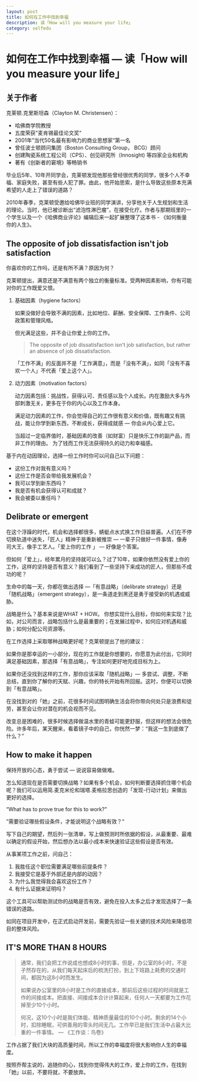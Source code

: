 ```yaml
---
layout: post
title: 如何在工作中找到幸福
description: 读「How will you measure your life」
category: selfedu
---
```


# 如何在工作中找到幸福 — 读「How will you measure your life」

## 关于作者

克莱顿.克里斯坦森（Clayton M. Christensen）：

* 哈佛商学院教授
* 五度荣获”麦肯锡最佳论文奖“
* 2001年”当代50名最有影响力的商业思想家“第一名
* 曾任波士顿顾问集团（Boston Consulting Group， BCG）顾问
* 创建陶瓷系统工程公司（CPS）、创见研究所（Innosight) 等四家企业和机构
* 著有《创新者的窘境》等畅销书

毕业后5年、10年开同学会，克莱顿发现他那些曾经很优秀的同学，很多个人不幸福、家庭失败，甚至有些人犯了罪。由此，他开始思索，是什么导致这些原本充满希望的人走上了错误的道路？

2010年春季，克莱顿受邀给哈佛毕业班的同学演讲，分享他关于人生规划和生活的理论。当时，他已被诊断出“滤泡性淋巴瘤”，在接受化疗。作者与那期班里的一个学生以及一个《哈佛商业评论》编辑后来一起扩展整理了这本书 - 《如何衡量你的人生》。

## The opposite of job dissatisfaction isn't job satisfaction

你喜欢你的工作吗，还是有所不满？原因为何？

克莱顿提出，满意还是不满意有两个独立的衡量标准。受两种因素影响，你有可能对你的工作既爱又恨。

1. 基础因素（hygiene factors）

   如果没做好会导致不满的因素，比如地位、薪酬、安全保障、工作条件、公司政策和管理风格。

   但光满足这些，并不会让你爱上你的工作。

   > The opposite of job dissatisfaction isn't job satisfaction, but rather an absence of job dissatisfaction.

   「工作不满」的反面并不是「工作满意」，而是「没有不满」，如同「没有不喜欢一个人」不代表「爱上这个人」。

2. 动力因素（motivation factors）

   动力因素包括：挑战性，获得认可、责任感以及个人成长。内在激励大多与外部刺激无关，更多在于你的内心以及工作本身。

   满足动力因素的工作，你会觉得自己的工作很有意义和价值，既有趣又有挑战，能让你学到新东西，不断成长，获得成就感 — 你会从内心爱上它。

   当超过一定临界值时，基础因素的改善（如财富）只是快乐工作的副产品，而非工作的理由。 为了钱而工作无法获得持久的动力和幸福感。

基于内在动因理论，选择一份工作时你可以问自己以下问题：

* 这份工作对我有意义吗？
* 这份工作是否会带给我发展机会？
* 我可以学到新东西吗？
* 我是否有机会获得认可和成就？
* 我会被委以重任吗？

## Delibrate or emergent

在这个浮躁的时代，机会和选择都很多，蜻蜓点水式换工作日益普遍。人们在不停切换轨道中迷失，「匠人」精神于是重新被推崇 — 一辈子只做好一件事情，像寿司大王，像手工艺人。「爱上你的工作 」 — 好像是个答案。

但如何「爱上」，经年累月的坚持就可以么？过了10年，如果你依然没有爱上你的工作，这样的坚持是否有意义？我们看到了一些坚持下来成功的匠人，但那些不成功的呢？

生命中的每一天，你都在做出选择 —「有意战略」（delibrate strategy）还是「随机战略」（emergent strategy），是一条道走到黑还是勇于接受新的机遇或威胁。

战略是什么？基本来说是WHAT + HOW。 你想实现什么目标，你如何来实现？比如，对公司而言，战略包括什么是最重要的；在发展过程中，如何应对机遇和威胁；如何分配公司资源等。

在工作选择上采取哪种战略更好呢？克莱顿提出了他的建议：

如果你是那幸运的一小部分，现在的工作就是你想要的，你愿意为此付出，它同时满足基础因素，那选择「有意战略」，专注如何更好地完成目标为上。

如果你还没找到这样的工作，那你应该采取「随机战略」— 多尝试、调整，不断总结，直到你了解你的天赋、兴趣，你的特长开始有所回报。这时，你便可以切换到「有意战略」。

在没找到对的「她」之前，花很多时间试图明确生活会将你带向何处只是浪费和徒劳，甚至会让你对潜在的机会视而不见。

改变总是困难的，很多时候选择做温水里的青蛙可能更舒服，但这样的想法会很危险。许多年后，某天醒来，看着镜子中的自己，你恍然一梦：“我这一生到底做了什么？”

## How to make it happen

保持开放的心态，勇于尝试 — 说说容易做做难。

怎么知道现在是否需要切换战略？如果有多个机会，如何判断要选择抓住哪个机会呢？我们可以运用简.麦克米伦和瑞塔.麦格拉思创造的「发现-行动计划」来做出更好的选择。

“What has to prove true for this to work?”

”需要验证哪些假设条件，才能说明这个战略有效？“

写下自己的期望，然后列一张清单，写上做预测时所依据的假设，从最重要、最难以确定的假设开始，然后想办法以最小成本来快速验证这些假设是否有效。

从事某项工作之前，问自己：

1. 我胜任这个职位需要满足哪些前提条件？
2. 我接受它是基于外部还是内部的动因？
3. 为什么我觉得我会喜欢这份工作？
4. 有什么证据来证明吗？

这个工具可以帮助测试你的战略是否有效，避免在投入太多之后才发现选择了一条错误的道路。

如同在项目开发中，在正式启动开发前，需要先验证一些关键的技术风险来降低项目的整体风险。

## IT'S MORE THAN 8 HOURS

> 通常，我们会把工作说成也想成8小时的事，但是，办公室的8小时，不是孑然存在的，从我们每天起床后的梳洗打扮，到上下班路上耗费的交通时间，都因为这8小时而发生。
>
> 如果说办公室里的8小时是工作的直接成本，那前后这些过程的时间就是工作的间接成本。把直接、间接成本合计计算起来，任何人一天都要为工作花掉至少10个小时。
>
> 何况，这10个小时是我们体能、精神质量最佳的10个小时。剩余的14个小时，扣除睡眠，可供善用的零头时间无几。工作早已是我们生活中占最大比重的一件事情。  — 《工作谈：鸟卷》

工作占据了我们大块的高质量时间，所以工作的幸福度将很大影响你人生的幸福度。

按照乔帮主说的，追随你的心，找到你觉得伟大的工作，爱上你的工作，在找到「她」以前，不要将就，不要放弃。